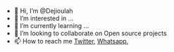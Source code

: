 - 👋 Hi, I’m @Dejioulah
- 👀 I’m interested in ...
- 🌱 I’m currently learning ...
- 💞️ I’m looking to collaborate on Open source projects
- 📫 How to reach me [Twitter](), [Whatsapp](),

<!---
Dejioulah/Dejioulah is a ✨ special ✨ repository because its `README.md` (this file) appears on your GitHub profile.
You can click the Preview link to take a look at your changes.
--->
